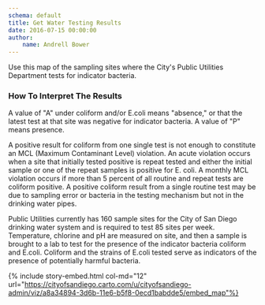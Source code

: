 ```yaml
---
schema: default
title: Get Water Testing Results
date: 2016-07-15 00:00:00
author:
    name: Andrell Bower
---
```


Use this map of the sampling sites where the City's Public Utilities Department tests for indicator bacteria.

<h3> How To Interpret The Results </h3>

A value of "A" under coliform and/or E.coli means "absence," or that the latest test at that site was negative for indicator bacteria. A value of "P" means presence.

A positive result for coliform from one single test is not enough to constitute an MCL (Maximum Contaminant Level) violation. An acute violation occurs when a site that initially tested positive is repeat tested and either the initial sample or one of the repeat samples is positive for E. coli. A monthly MCL violation occurs if more than 5 percent of all routine and repeat tests are coliform positive. A positive coliform result from a single routine test may be due to sampling error or bacteria in the testing mechanism but not in the drinking water pipes.

Public Utilities currently has 160 sample sites for the City of San Diego drinking water system and is required to test 85 sites per week. Temperature, chlorine and pH are measured on site, and then a sample is brought to a lab to test for the presence of the indicator bacteria coliform and E.coli. Coliform and the strains of E.coli tested serve as indicators of the presence of potentially harmful bacteria.

{% include story-embed.html col-md="12" url="https://cityofsandiego.carto.com/u/cityofsandiego-admin/viz/a8a34894-3d6b-11e6-b5f8-0ecd1babdde5/embed_map"%}